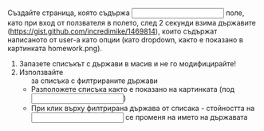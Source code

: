 Създайте страница, която съдържа <input> поле, като при вход от ползвателя в полето, след 2 секунди взима държавите (https://gist.github.com/incredimike/1469814), които съдържат написаното от user-a като опции (като dropdown, както е показано в картинката homework.png).

1. Запазете списъкът с държави в масив и не го модифицирайте!
2. Използвайте <ul> за списъка с филтрираните държави
3. Разположете списъка както е показано на картинката (под <input>)
4. При клик върху филтрирана държава от списака - стойността на <input> се променя на името на държавата
